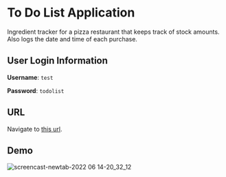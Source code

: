 # To Do List Application

Ingredient tracker for a pizza restaurant that keeps track of stock amounts. Also logs the date and time of each purchase.

## User Login Information

**Username**: `test`

**Password**: `todolist`

## URL

Navigate to [this url](https://fob-ingredients-tracker.herokuapp.com/).

## Demo

![screencast-newtab-2022 06 14-20_32_12](https://user-images.githubusercontent.com/97608368/173676936-d6b08506-1ca9-4156-bff0-9cd869b12e0f.gif)
